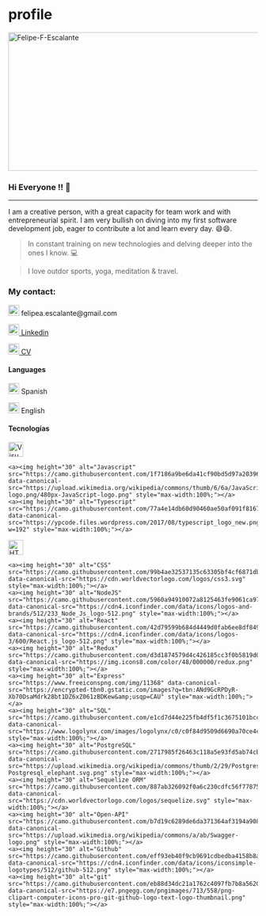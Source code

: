 # profile

<img width="800" height="280"   src="https://i.ibb.co/CwzTwJJ/Felipe-F-Escalante.png" alt="Felipe-F-Escalante" border="0"></a></img>

### Hi Everyone !! 👋
<hr>
<p>I am a creative person, with a great capacity for team work and with entrepreneurial spirit. I am very bullish on diving into my first software development job, eager to contribute a lot and learn every day. 😄😄. <p/>
</p>

> In constant training on new technologies and delving deeper into the ones I know. 💻 

> I love outdor sports, yoga, meditation & travel.
> 
### My contact:
<p>
 <img alt="Mail"
    src="https://www.pngfind.com/pngs/m/47-478649_mail-png-email-logo-png-white-transparent-png.png" height="22"> felipea.escalante@gmail.com
 </p>
<p>
    <a href="https://www.linkedin.com/in/felipefernandezescalante/" rel="nofollow">
        <img alt="Linkedin" src="https://camo.githubusercontent.com/29b6db84167eaa3dadd80edbe9f31a6df96063587bd3b145cb81f3c622ea63b6/68747470733a2f2f75706c6f61642e77696b696d656469612e6f72672f77696b6970656469612f636f6d6d6f6e732f7468756d622f622f62652f4c696e6b6564496e5f6c6f676f5f496e2d426c61636b2e7376672f3130323470782d4c696e6b6564496e5f6c6f676f5f496e2d426c61636b2e7376672e706e67" height="22" data-canonical-src="https://upload.wikimedia.org/wikipedia/commons/thumb/b/be/LinkedIn_logo_In-Black.svg/1024px-LinkedIn_logo_In-Black.svg.png" style="max-width:100%;"> Linkedin
    </a> 
 </p>
 <p>
    <a href="https://drive.google.com/file/d/159Zg68pUc51PqRYgw9zypbBon-i-T5VT/view?usp=share_link" rel="nofollow">
        <img alt="CV"
 src="https://toppng.com/public/uploads/preview/cv-2-11550709860k8qtdhqerf.png" height="22";> CV
   </a>
     
</p>

#### Languages
<p>
    <p> <img alt="ES" src="https://camo.githubusercontent.com/e06699867169d4da7d78ee3e7d61d5264594c13e71c002b629901ed94bdf4d95/68747470733a2f2f656d6f6a6970656469612d75732e73332e6475616c737461636b2e75732d776573742d312e616d617a6f6e6177732e636f6d2f7468756d62732f3234302f747769747465722f3235392f666c61672d737061696e5f31663165612d31663166382e706e67" height="22" data-canonical-src="https://emojipedia-us.s3.dualstack.us-west-1.amazonaws.com/thumbs/240/twitter/259/flag-spain_1f1ea-1f1f8.png" style="max-width:100%;"> Spanish 
    </p>
    <p> <img src="https://camo.githubusercontent.com/1e71db79954d93a6156efdb3f40269cab34b4a12450a5ca15c0ee3dd4904613e/68747470733a2f2f656d6f6a6970656469612d75732e73332e6475616c737461636b2e75732d776573742d312e616d617a6f6e6177732e636f6d2f7468756d62732f3234302f747769747465722f3235392f666c61672d756e697465642d6b696e67646f6d5f31663165632d31663165372e706e67" alt="UK" height="22" data-canonical-src="https://emojipedia-us.s3.dualstack.us-west-1.amazonaws.com/thumbs/240/twitter/259/flag-united-kingdom_1f1ec-1f1e7.png" style="max-width:100%;"> English
    </p>
  
</p>

#### Tecnologías 
<p>
    <a><img height="30" alt="Visual Studio Code" src="https://camo.githubusercontent.com/fcc172a354b3404f30b5c5cda7463e8269e1c46896c6a9017a9bdadffe798521/68747470733a2f2f75706c6f61642e77696b696d656469612e6f72672f77696b6970656469612f636f6d6d6f6e732f7468756d622f322f32642f56697375616c5f53747564696f5f436f64655f312e31385f69636f6e2e7376672f3130323470782d56697375616c5f53747564696f5f436f64655f312e31385f69636f6e2e7376672e706e67" data-canonical-src="https://upload.wikimedia.org/wikipedia/commons/thumb/2/2d/Visual_Studio_Code_1.18_icon.svg/1024px-Visual_Studio_Code_1.18_icon.svg.png" style="max-width:100%;"></a>
 
    <a><img height="30" alt="Javascript" src="https://camo.githubusercontent.com/1f7186a9be6da41cf90bd5d97a203962e6e47b67ac401c52e87e4afe42a25235/68747470733a2f2f75706c6f61642e77696b696d656469612e6f72672f77696b6970656469612f636f6d6d6f6e732f7468756d622f362f36612f4a6176615363726970742d6c6f676f2e706e672f34383070782d4a6176615363726970742d6c6f676f2e706e67" data-canonical-src="https://upload.wikimedia.org/wikipedia/commons/thumb/6/6a/JavaScript-logo.png/480px-JavaScript-logo.png" style="max-width:100%;"></a>
    <a><img height="30" alt="Typescript" src="https://camo.githubusercontent.com/77a4e14db60d90460ae50af091f8167002c389755116e398fa2adaff984fe03e/68747470733a2f2f7970636f64652e66696c65732e776f726470726573732e636f6d2f323031372f30382f747970657363726970745f6c6f676f5f6e65772e706e673f773d313932" data-canonical-src="https://ypcode.files.wordpress.com/2017/08/typescript_logo_new.png?w=192" style="max-width:100%;"></a>
 
 <a><img height="30" alt="HTML" src="https://camo.githubusercontent.com/0821ae25cbd292f1c724d2fbf808a78136e61c72ec42a1a961d2be9288441930/68747470733a2f2f7777772e77332e6f72672f68746d6c2f6c6f676f2f646f776e6c6f6164732f48544d4c355f4c6f676f5f3531322e706e67" data-canonical-src="https://camo.githubusercontent.com/f8a483f9fbd852bd75a298e75fc3477dd3bb7862548d42d6cb74775813cc3e86/68747470733a2f2f7265732e636c6f7564696e6172792e636f6d2f6464693561676561312f696d6167652f75706c6f61642f76313631323331353133302f4e6578744a735f71736874646e2e706e67" style="max-width:100%;">
 </a>
 
    <a><img height="30" alt="CSS" src="https://camo.githubusercontent.com/99b4ae32537135c63305bf4cf6871dbacf94aba89dd8e26b753412cb2c2fca56/68747470733a2f2f63646e2e776f726c64766563746f726c6f676f2e636f6d2f6c6f676f732f637373332e737667" data-canonical-src="https://cdn.worldvectorlogo.com/logos/css3.svg" style="max-width:100%;"></a>
    <a><img height="30" alt="NodeJS" src="https://camo.githubusercontent.com/5960a94910072a8125463fe9061ca9712a6388b8b37ace636f89740bac455d61/68747470733a2f2f63646e342e69636f6e66696e6465722e636f6d2f646174612f69636f6e732f6c6f676f732d616e642d6272616e64732f3531322f3233335f4e6f64655f4a735f6c6f676f2d3531322e706e67" data-canonical-src="https://cdn4.iconfinder.com/data/icons/logos-and-brands/512/233_Node_Js_logo-512.png" style="max-width:100%;"></a>
    <a><img height="30" alt="React" src="https://camo.githubusercontent.com/42d79599b684d4449d0fab6ee8df849c39fa0148993c7680b85210494dda4599/68747470733a2f2f63646e342e69636f6e66696e6465722e636f6d2f646174612f69636f6e732f6c6f676f732d332f3630302f52656163742e6a735f6c6f676f2d3531322e706e67" data-canonical-src="https://cdn4.iconfinder.com/data/icons/logos-3/600/React.js_logo-512.png" style="max-width:100%;"></a>
    <a><img height="30" alt="Redux" src="https://camo.githubusercontent.com/d3d1874579d4c426185cc3f0b5819d05cad0e3cb0d62ce2b182daea2abab84b3/68747470733a2f2f696d672e69636f6e73382e636f6d2f636f6c6f722f34382f3030303030302f72656475782e706e67" data-canonical-src="https://img.icons8.com/color/48/000000/redux.png" style="max-width:100%;"></a>
    <a><img height="30" alt="Express" src="https://www.freeiconspng.com/img/11368" data-canonical-src="https://encrypted-tbn0.gstatic.com/images?q=tbn:ANd9GcRPDyR-Xb70DsaMdrk28bt1DZ6xZ061zBDKew&amp;usqp=CAU" style="max-width:100%;"></a>
    <a><img height="30" alt="SQL" src="https://camo.githubusercontent.com/e1cd7d44e225fb4df5f1c3675101bccfa1a7dcaf97a4b5993262f95ecf0f1e96/68747470733a2f2f7777772e6c6f676f6c796e782e636f6d2f696d616765732f6c6f676f6c796e782f63302f63306638346439353039643636393061373063653463353936663734306336322e706e67" data-canonical-src="https://www.logolynx.com/images/logolynx/c0/c0f84d9509d6690a70ce4c596f740c62.png" style="max-width:100%;"></a>
    <a><img height="30" alt="PostgreSQL" src="https://camo.githubusercontent.com/2717985f26463c118a5e93fd5ab74cbafe4dd5c9e9a9ca4bf2af249baf4d92a7/68747470733a2f2f75706c6f61642e77696b696d656469612e6f72672f77696b6970656469612f636f6d6d6f6e732f7468756d622f322f32392f506f737467726573716c5f656c657068616e742e7376672f3132303070782d506f737467726573716c5f656c657068616e742e7376672e706e67" data-canonical-src="https://upload.wikimedia.org/wikipedia/commons/thumb/2/29/Postgresql_elephant.svg/1200px-Postgresql_elephant.svg.png" style="max-width:100%;"></a>
    <a><img height="30" alt="Sequelize ORM" src="https://camo.githubusercontent.com/887ab326092f0a6c230cdfc56f778759ec7cb323085a965dfe8610709a4a63df/68747470733a2f2f63646e2e776f726c64766563746f726c6f676f2e636f6d2f6c6f676f732f73657175656c697a652e737667" data-canonical-src="https://cdn.worldvectorlogo.com/logos/sequelize.svg" style="max-width:100%;"></a>
    <a><img height="30" alt="Open-API" src="https://camo.githubusercontent.com/b7d19c6289de6da371364af3194a90808029893ee5b6a3d0e48d048fa66fc848/68747470733a2f2f75706c6f61642e77696b696d656469612e6f72672f77696b6970656469612f636f6d6d6f6e732f612f61622f537761676765722d6c6f676f2e706e67" data-canonical-src="https://upload.wikimedia.org/wikipedia/commons/a/ab/Swagger-logo.png" style="max-width:100%;"></a>
    <a><img height="30" alt="Github" src="https://camo.githubusercontent.com/eff93eb40f9cb9691cdbedba4158b8acca6e4a33d723234f5135cea107381a05/68747470733a2f2f63646e342e69636f6e66696e6465722e636f6d2f646174612f69636f6e732f69636f6e73696d706c652d6c6f676f74797065732f3531322f6769746875622d3531322e706e67" data-canonical-src="https://cdn4.iconfinder.com/data/icons/iconsimple-logotypes/512/github-512.png" style="max-width:100%;"></a>
    <a><img height="30" alt="git" src="https://camo.githubusercontent.com/eb88d34dc21a1762c4097fb7b8a56202198c252561d7ac4fb245d8388091c3eb/68747470733a2f2f65372e706e676567672e636f6d2f706e67696d616765732f3731332f3535382f706e672d636c69706172742d636f6d70757465722d69636f6e732d70726f2d6769742d6769746875622d6c6f676f2d746578742d6c6f676f2d7468756d626e61696c2e706e67" data-canonical-src="https://e7.pngegg.com/pngimages/713/558/png-clipart-computer-icons-pro-git-github-logo-text-logo-thumbnail.png" style="max-width:100%;"></a>
</p>
